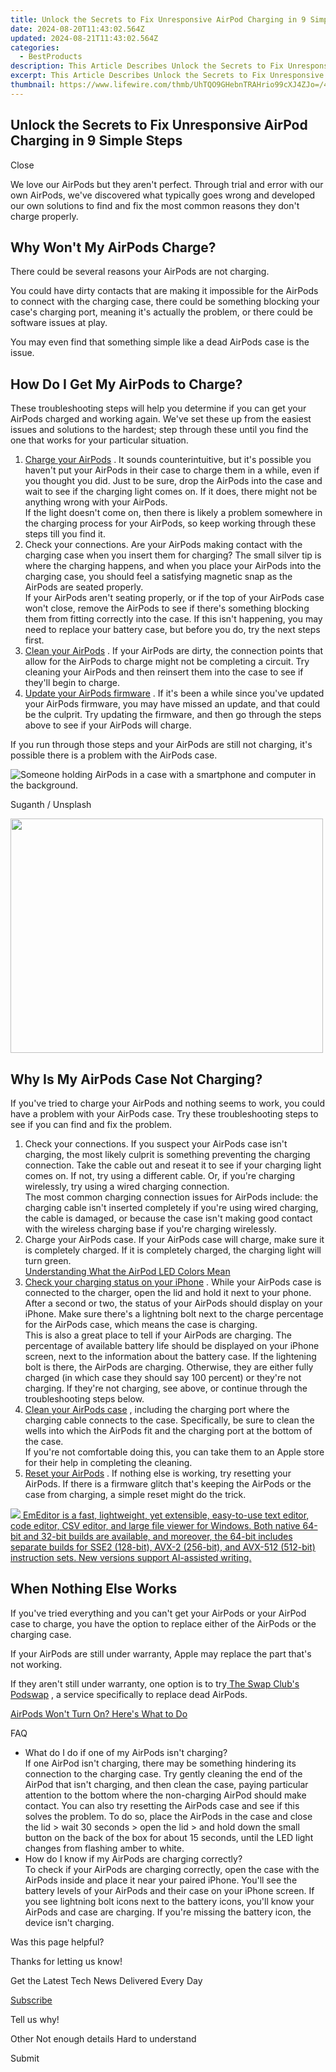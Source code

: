 ```yaml
---
title: Unlock the Secrets to Fix Unresponsive AirPod Charging in 9 Simple Steps
date: 2024-08-20T11:43:02.564Z
updated: 2024-08-21T11:43:02.564Z
categories:
  - BestProducts
description: This Article Describes Unlock the Secrets to Fix Unresponsive AirPod Charging in 9 Simple Steps
excerpt: This Article Describes Unlock the Secrets to Fix Unresponsive AirPod Charging in 9 Simple Steps
thumbnail: https://www.lifewire.com/thmb/UhTQO9GHebnTRAHrio99cXJ4ZJo=/400x300/filters:no_upscale():max_bytes(150000):strip_icc():format(webp)/suganth-l2mIRNeGWoA-unsplash-b0301367a1904e50ad0751aa1fdc41c9.jpg
---
```


## Unlock the Secrets to Fix Unresponsive AirPod Charging in 9 Simple Steps

Close 

 We love our AirPods but they aren't perfect. Through trial and error with our own AirPods, we've discovered what typically goes wrong and developed our own solutions to find and fix the most common reasons they don't charge properly.

##  Why Won't My AirPods Charge? 

 There could be several reasons your AirPods are not charging.

 You could have dirty contacts that are making it impossible for the AirPods to connect with the charging case, there could be something blocking your case's charging port, meaning it's actually the problem, or there could be software issues at play.

 You may even find that something simple like a dead AirPods case is the issue.

##  How Do I Get My AirPods to Charge? 

 These troubleshooting steps will help you determine if you can get your AirPods charged and working again. We've set these up from the easiest issues and solutions to the hardest; step through these until you find the one that works for your particular situation.

1. [ Charge your AirPods](https://www.lifewire.com/charge-airpods-4768493) . It sounds counterintuitive, but it's possible you haven't put your AirPods in their case to charge them in a while, even if you thought you did. Just to be sure, drop the AirPods into the case and wait to see if the charging light comes on. If it does, there might not be anything wrong with your AirPods.  
 If the light doesn't come on, then there is likely a problem somewhere in the charging process for your AirPods, so keep working through these steps till you find it.
2. Check your connections. Are your AirPods making contact with the charging case when you insert them for charging? The small silver tip is where the charging happens, and when you place your AirPods into the charging case, you should feel a satisfying magnetic snap as the AirPods are seated properly.  
 If your AirPods aren't seating properly, or if the top of your AirPods case won't close, remove the AirPods to see if there's something blocking them from fitting correctly into the case. If this isn't happening, you may need to replace your battery case, but before you do, try the next steps first.
3. [ Clean your AirPods](https://www.lifewire.com/how-to-clean-airpods-5179441) . If your AirPods are dirty, the connection points that allow for the AirPods to charge might not be completing a circuit. Try cleaning your AirPods and then reinsert them into the case to see if they'll begin to charge.
4. [ Update your AirPods firmware](https://www.lifewire.com/update-airpods-5090163) . If it's been a while since you've updated your AirPods firmware, you may have missed an update, and that could be the culprit. Try updating the firmware, and then go through the steps above to see if your AirPods will charge.

 If you run through those steps and your AirPods are still not charging, it's possible there is a problem with the AirPods case.

![Someone holding AirPods in a case with a smartphone and computer in the background.](https://www.lifewire.com/thmb/G4TKxE_lMGZBGviaCd0GTbjSrlU=/1500x0/filters:no_upscale():max_bytes(150000):strip_icc():format(webp)/suganth-l2mIRNeGWoA-unsplash-b0301367a1904e50ad0751aa1fdc41c9.jpg) 

Suganth / Unsplash

<!-- affiliate ads begin -->
<a href="https://electronicx.pxf.io/c/5597632/1872456/14483" target="_top" id="1872456"><img src="//a.impactradius-go.com/display-ad/14483-1872456" border="0" alt="" width="500" height="375"/></a><img height="0" width="0" src="https://imp.pxf.io/i/5597632/1872456/14483" style="position:absolute;visibility:hidden;" border="0" />
<!-- affiliate ads end -->
##  Why Is My AirPods Case Not Charging? 

 If you've tried to charge your AirPods and nothing seems to work, you could have a problem with your AirPods case. Try these troubleshooting steps to see if you can find and fix the problem.

1. Check your connections. If you suspect your AirPods case isn't charging, the most likely culprit is something preventing the charging connection. Take the cable out and reseat it to see if your charging light comes on. If not, try using a different cable. Or, if you're charging wirelessly, try using a wired charging connection.  
 The most common charging connection issues for AirPods include: the charging cable isn't inserted completely if you're using wired charging, the cable is damaged, or because the case isn't making good contact with the wireless charging base if you're charging wirelessly.
2. Charge your AirPods case. If your AirPods case will charge, make sure it is completely charged. If it is completely charged, the charging light will turn green.  
[  Understanding What the AirPod LED Colors Mean ](https://www.lifewire.com/what-the-led-colors-mean-on-airpods-5186336)
3. [ Check your charging status on your iPhone](https://www.lifewire.com/check-airpods-battery-status-7570322) . While your AirPods case is connected to the charger, open the lid and hold it next to your phone. After a second or two, the status of your AirPods should display on your iPhone. Make sure there's a lightning bolt next to the charge percentage for the AirPods case, which means the case is charging.  
 This is also a great place to tell if your AirPods are charging. The percentage of available battery life should be displayed on your iPhone screen, next to the information about the battery case. If the lightening bolt is there, the AirPods are charging. Otherwise, they are either fully charged (in which case they should say 100 percent) or they're not charging. If they're not charging, see above, or continue through the troubleshooting steps below.
4. [ Clean your AirPods case](https://www.lifewire.com/clean-airpods-case-5072602) , including the charging port where the charging cable connects to the case. Specifically, be sure to clean the wells into which the AirPods fit and the charging port at the bottom of the case.  
 If you're not comfortable doing this, you can take them to an Apple store for their help in completing the cleaning.
5. [ Reset your AirPods](https://www.lifewire.com/how-to-reset-airpods-4767659) . If nothing else is working, try resetting your AirPods. If there is a firmware glitch that's keeping the AirPods or the case from charging, a simple reset might do the trick.

<!-- affiliate ads begin -->
<a href="https://shop.emeditor.com/order/checkout.php?PRODS=4610657&QTY=1&AFFILIATE=108875&CART=1"><img src="https://www.emeditor.com/wp-content/uploads/2024/06/emeditor_chat_ai.png" border="0">
EmEditor is a fast, lightweight, yet extensible, easy-to-use text editor, code editor, CSV editor, and large file viewer for Windows. Both native 64-bit and 32-bit builds are available, and moreover, the 64-bit includes separate builds for SSE2 (128-bit), AVX-2 (256-bit), and AVX-512 (512-bit) instruction sets. New versions support AI-assisted writing.</a>
<!-- affiliate ads end -->
## When Nothing Else Works 

 If you've tried everything and you can't get your AirPods or your AirPod case to charge, you have the option to replace either of the AirPods or the charging case.

 If your AirPods are still under warranty, Apple may replace the part that's not working.

 If they aren't still under warranty, one option is to try[ The Swap Club's Podswap](https://www.theswapclub.com/collections/airpod-swaps) , a service specifically to replace dead AirPods.

[  AirPods Won't Turn On? Here's What to Do ](https://www.lifewire.com/fix-when-airpods-wont-turn-on-5190374) 

 FAQ

* What do I do if one of my AirPods isn't charging?  
 If one AirPod isn't charging, there may be something hindering its connection to the charging case. Try gently cleaning the end of the AirPod that isn't charging, and then clean the case, paying particular attention to the bottom where the non-charging AirPod should make contact. You can also try resetting the AirPods case and see if this solves the problem. To do so, place the AirPods in the case and close the lid > wait 30 seconds > open the lid > and hold down the small button on the back of the box for about 15 seconds, until the LED light changes from flashing amber to white.
* How do I know if my AirPods are charging correctly?  
 To check if your AirPods are charging correctly, open the case with the AirPods inside and place it near your paired iPhone. You'll see the battery levels of your AirPods and their case on your iPhone screen. If you see lightning bolt icons next to the battery icons, you'll know your AirPods and case are charging. If you're missing the battery icon, the device isn't charging.

Was this page helpful?

Thanks for letting us know!

 Get the Latest Tech News Delivered Every Day

[ Subscribe ](https://www.lifewire.com/#) 

Tell us why!

 Other  Not enough details  Hard to understand 

 Submit 

<ins class="adsbygoogle"
     style="display:block"
     data-ad-format="autorelaxed"
     data-ad-client="ca-pub-7571918770474297"
     data-ad-slot="1223367746"></ins>



<ins class="adsbygoogle"
     style="display:block"
     data-ad-client="ca-pub-7571918770474297"
     data-ad-slot="8358498916"
     data-ad-format="auto"
     data-full-width-responsive="true"></ins>


